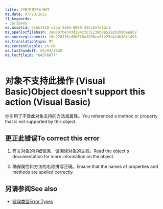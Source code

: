 ```yaml
---
title: 对象不支持此操作
ms.date: 07/20/2015
f1_keywords:
- vbrID445
ms.assetid: 25eb4310-c3aa-4d8d-8989-304cb57e12c1
ms.openlocfilehash: 2a0607bec43d194c3831236b8a529201b9beeab2
ms.sourcegitcommit: f8c270376ed905f6a8896ce0fe25b4f4b38ff498
ms.translationtype: MT
ms.contentlocale: zh-CN
ms.lasthandoff: 06/04/2020
ms.locfileid: "84376077"
---
```

# <a name="object-doesnt-support-this-action-visual-basic"></a><span data-ttu-id="a626b-102">对象不支持此操作 (Visual Basic)</span><span class="sxs-lookup"><span data-stu-id="a626b-102">Object doesn't support this action (Visual Basic)</span></span>
<span data-ttu-id="a626b-103">你引用了不受此对象支持的方法或属性。</span><span class="sxs-lookup"><span data-stu-id="a626b-103">You referenced a method or property that is not supported by this object.</span></span>  
  
## <a name="to-correct-this-error"></a><span data-ttu-id="a626b-104">更正此错误</span><span class="sxs-lookup"><span data-stu-id="a626b-104">To correct this error</span></span>  
  
1. <span data-ttu-id="a626b-105">有关对象的详细信息，请阅读对象的文档。</span><span class="sxs-lookup"><span data-stu-id="a626b-105">Read the object's documentation for more information on the object.</span></span>  
  
2. <span data-ttu-id="a626b-106">确保属性和方法的名称拼写正确。</span><span class="sxs-lookup"><span data-stu-id="a626b-106">Ensure that the names of properties and methods are spelled correctly.</span></span>  
  
## <a name="see-also"></a><span data-ttu-id="a626b-107">另请参阅</span><span class="sxs-lookup"><span data-stu-id="a626b-107">See also</span></span>

- [<span data-ttu-id="a626b-108">错误类型</span><span class="sxs-lookup"><span data-stu-id="a626b-108">Error Types</span></span>](../programming-guide/language-features/error-types.md)

